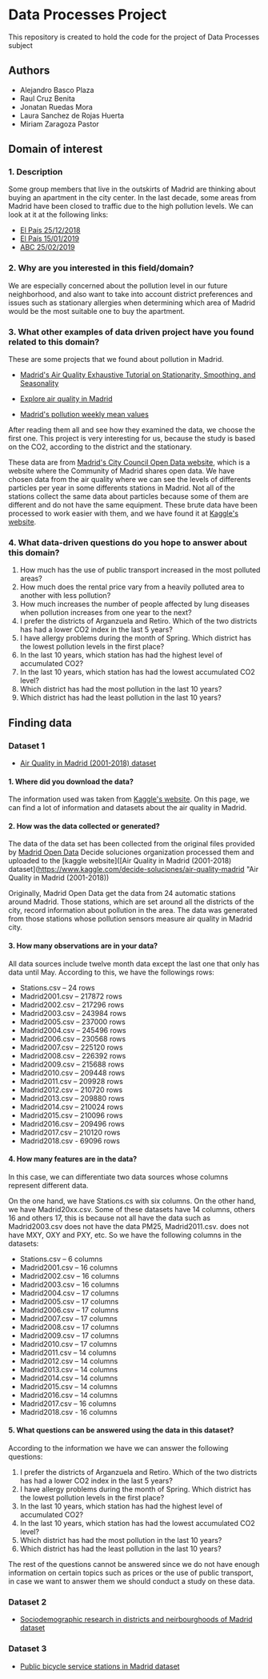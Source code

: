 # Data Processes Project

This repository is created to hold the code for the project of Data Processes subject

## Authors

* Alejandro Basco Plaza
* Raul Cruz Benita
* Jonatan Ruedas Mora
* Laura Sanchez de Rojas Huerta
* Miriam Zaragoza Pastor

## Domain of interest

### 1. Description

Some group members that live in the outskirts of Madrid are thinking about buying an apartment in the city center. In the last decade, some areas from Madrid have been closed to traffic due to the high pollution levels. We can look at it at the following links:

* [El País 25/12/2018](https://elpais.com/ccaa/2018/12/25/madrid/1545733669_183707.html)
* [El País 15/01/2019](https://elpais.com/ccaa/2019/01/15/madrid/1547552287_304449.html)
* [ABC 25/02/2019](https://www.abc.es/espana/madrid/abci-ayuntamiento-madrid-activa-escenario-1-protocolo-alta-contaminacion-201902252255_noticia.html)

### 2. Why are you interested in this field/domain?

We are especially concerned about the pollution level in our future neighborhood, and also want to take into account district preferences and issues such as stationary allergies when determining which area of Madrid would be the most suitable one to buy the apartment.

### 3. What other examples of data driven project have you found related to this domain?

These are some projects that we found about pollution in Madrid.

* [Madrid's Air Quality Exhaustive Tutorial on Stationarity, Smoothing, and Seasonality](https://www.kaggle.com/nholloway/stationarity-smoothing-and-seasonality "Stationarity, Smoothing, and Seasonality")

* [Explore air quality in Madrid](https://www.kaggle.com/dgildas/explore-air-quality-in-madrid "Explore air quality in Madrid")

* [Madrid's pollution weekly mean values](https://www.kaggle.com/fjortag/interactive-plot-showing-weekly-mean-values "Interactive plot showing weekly mean values")

After reading them all and see how they examined the data, we choose the first one. This project is very interesting for us, because the study is based on the CO2, according to the district and the stationary.

These data are from [Madrid's City Council Open Data website](https://datos.madrid.es/portal/site/egob "Madrid's City Council Open Data website"), which is a website where the Community of Madrid shares open data. We have chosen data from the air quality where we can see the levels of differents particles per year in some differents stations in Madrid. Not all of the stations collect the same data about particles because some of them are different and do not have the same equipment. These brute data have been processed to work easier with them, and we have found it at [Kaggle's website](https://www.kaggle.com/ "Kaggle's website").


### 4. What data-driven questions do you hope to answer about this domain?

1. How much has the use of public transport increased in the most polluted areas?
2. How much does the rental price vary from a heavily polluted area to another with less pollution?
3. How much increases the number of people affected by lung diseases when pollution increases from one year to the next?
4. I prefer the districts of Arganzuela and Retiro.  Which of the two districts has had a lower CO2 index in the last 5 years?
5. I have allergy problems during the month of Spring. Which district has the lowest pollution levels in the first place?
6. In the last 10 years, which station has had the highest level of accumulated CO2?
7. In the last 10 years, which station has had the lowest accumulated CO2 level?
8. Which district has had the most pollution in the last 10 years?
9. Which district has had the least pollution in the last 10 years?

## Finding data

### Dataset 1

* [Air Quality in Madrid (2001-2018) dataset](https://www.kaggle.com/decide-soluciones/air-quality-madrid "Air Quality in Madrid (2001-2018)")

#### 1. Where did you download the data?

The information used was taken from [Kaggle's website](https://www.kaggle.com/ "Kaggle's website"). On this page, we can find a lot of information and datasets about the air quality in Madrid.

#### 2. How was the data collected or generated?

The data of the data set has been collected from the original files provided by [Madrid Open Data](https://datos.madrid.es/portal/site/egob/menuitem.c05c1f754a33a9fbe4b2e4b284f1a5a0/?vgnextoid=9e42c176313eb410VgnVCM1000000b205a0aRCRD&vgnextchannel=374512b9ace9f310VgnVCM100000171f5a0aRCRD&vgnextfmt=default) Decide soluciones organization processed them and uploaded to the [kaggle website]([Air Quality in Madrid (2001-2018) dataset](https://www.kaggle.com/decide-soluciones/air-quality-madrid "Air Quality in Madrid (2001-2018))

Originally, Madrid Open Data get the data from 24 automatic stations around Madrid. Those stations, which are set around all the districts of the city, record information about pollution in the area. The data was generated from those stations whose pollution sensors measure air quality in Madrid city. 

#### 3. How many observations are in your data?

All data sources include twelve month data except the last one that only has data until  May. According to this, we have the followings rows:

* Stations.csv – 24 rows
* Madrid2001.csv – 217872 rows
* Madrid2002.csv – 217296 rows
* Madrid2003.csv – 243984 rows
* Madrid2005.csv – 237000 rows
* Madrid2004.csv – 245496 rows
* Madrid2006.csv – 230568 rows
* Madrid2007.csv – 225120 rows
* Madrid2008.csv – 226392 rows
* Madrid2009.csv – 215688 rows
* Madrid2010.csv – 209448 rows
* Madrid2011.csv – 209928 rows
* Madrid2012.csv – 210720 rows
* Madrid2013.csv – 209880 rows
* Madrid2014.csv – 210024 rows
* Madrid2015.csv – 210096 rows
* Madrid2016.csv – 209496 rows
* Madrid2017.csv – 210120 rows
* Madrid2018.csv - 69096 rows

#### 4. How many features are in the data?

In this case, we can differentiate two data sources whose columns represent different data.

On the one hand, we have Stations.cs with six columns. On the other hand, we have Madrid20xx.csv. Some of these datasets have 14 columns, others 16 and others 17, this is because not all have the data such as Madrid2003.csv does not have the data PM25,  Madrid2011.csv. does not have MXY, OXY and PXY, etc. So we have the following columns in the datasets:

* Stations.csv  – 6 columns
* Madrid2001.csv – 16 columns
* Madrid2002.csv – 16 columns
* Madrid2003.csv – 16 columns
* Madrid2004.csv – 17 columns
* Madrid2005.csv – 17 columns
* Madrid2006.csv – 17 columns
* Madrid2007.csv – 17 columns
* Madrid2008.csv – 17 columns
* Madrid2009.csv – 17 columns
* Madrid2010.csv – 17 columns
* Madrid2011.csv – 14 columns
* Madrid2012.csv – 14 columns
* Madrid2013.csv – 14 columns
* Madrid2014.csv – 14 columns
* Madrid2015.csv – 14 columns
* Madrid2016.csv – 14 columns
* Madrid2017.csv – 16 columns
* Madrid2018.csv - 16 columns

#### 5. What questions can be answered using the data in this dataset?

According to the information we have we can answer the following questions:

1. I prefer the districts of Arganzuela and Retiro.  Which of the two districts has had a lower CO2 index in the last 5 years?
2. I have allergy problems during the month of Spring. Which district has the lowest pollution levels in the first place?
3. In the last 10 years, which station has had the highest level of accumulated CO2?
4. In the last 10 years, which station has had the lowest accumulated CO2 level?
5. Which district has had the most pollution in the last 10 years?
6. Which district has had the least pollution in the last 10 years?

The rest of the questions cannot be answered since we do not have enough information on certain topics such as prices or the use of public transport, in case we want to answer them we should conduct a study on these data.


### Dataset 2

* [Sociodemographic research in districts and neirbourghoods of Madrid dataset](https://datos.madrid.es/sites/v/index.jsp?vgnextoid=71359583a773a510VgnVCM2000001f4a900aRCRD&vgnextchannel=374512b9ace9f310VgnVCM100000171f5a0aRCRD)


### Dataset 3

* [Public bicycle service stations in Madrid dataset](https://datos.madrid.es/sites/v/index.jsp?vgnextoid=e9b2a4059b4b7410VgnVCM2000000c205a0aRCRD&vgnextchannel=374512b9ace9f310VgnVCM100000171f5a0aRCRD)
